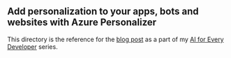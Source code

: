 ## Add personalization to your apps, bots and websites with Azure Personalizer

This directory is the reference for the [blog post](https://www.arafattehsin.com/reinforcement-learning-in-apps-bots-websites-with-azure-personalizer-part-1) as a part of my [AI for Every Developer](http://www.arafattehsin.com/tag/ai-for-every-developer/) series. 
